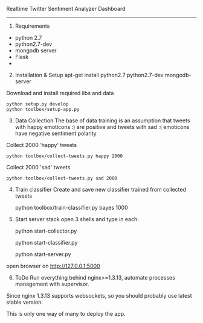 Realtime Twitter Sentiment Analyzer Dashboard
_____________________________________________


1. Requirements
- python 2.7
- python2.7-dev
- mongodb server
- Flask
- 


2. Installation & Setup
apt-get install python2.7 python2.7-dev mongodb-server


Download and install required libs and data

    python setup.py develop
    python toolbox/setup-app.py



3. Data Collection
The base of data training is an assumption that tweets with happy emoticons :) are positive and tweets
with sad :( emoticons have negative sentiment polarity

Collect 2000 'happy' tweets

    python toolbox/collect-tweets.py happy 2000

Collect 2000 'sad' tweets

    python toolbox/collect-tweets.py sad 2000



4. Train classifier
Create and save new classifier trained from collected tweets

    python toolbox/train-classifier.py bayes 1000


5. Start server stack
open 3 shells and type in each:
    
    python start-collector.py

    python start-classifier.py

    python start-server.py
    

open browser on http://127.0.0.1:5000


6. ToDo
Run everything behind nginx>=1.3.13, automate processes management with supervisor.

Since nginx 1.3.13 supports websockets, so you should probably use latest stable version.

This is only one way of many to deploy the app.


